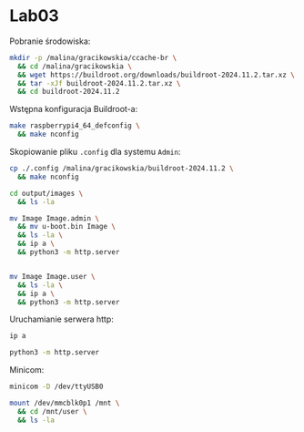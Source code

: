 # Lab03

Pobranie środowiska:
```bash
mkdir -p /malina/gracikowskia/ccache-br \
  && cd /malina/gracikowskia \
  && wget https://buildroot.org/downloads/buildroot-2024.11.2.tar.xz \
  && tar -xJf buildroot-2024.11.2.tar.xz \
  && cd buildroot-2024.11.2
```

Wstępna konfiguracja Buildroot-a:
```bash
make raspberrypi4_64_defconfig \
  && make nconfig
```

Skopiowanie pliku `.config` dla systemu `Admin`:

```bash
cp ./.config /malina/gracikowskia/buildroot-2024.11.2 \
  && make nconfig

cd output/images \
  && ls -la

mv Image Image.admin \
  && mv u-boot.bin Image \
  && ls -la \
  && ip a \
  && python3 -m http.server


mv Image Image.user \
  && ls -la \
  && ip a \
  && python3 -m http.server
```

Uruchamianie serwera http:
```bash
ip a

python3 -m http.server
```

Minicom:
```bash
minicom -D /dev/ttyUSB0

mount /dev/mmcblk0p1 /mnt \
  && cd /mnt/user \
  && ls -la
```

```bash
```

```bash
```

```bash
```

```bash
```
